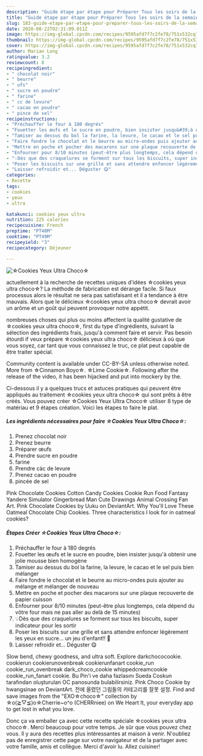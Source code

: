 ```yaml
---
description: "Guide étape par étape pour Préparer Tous les soirs de la semaine ☆Cookies Yeux Ultra Choco☆"
title: "Guide étape par étape pour Préparer Tous les soirs de la semaine ☆Cookies Yeux Ultra Choco☆"
slug: 183-guide-etape-par-etape-pour-preparer-tous-les-soirs-de-la-semaine-cookies-yeux-ultra-choco
date: 2020-08-22T02:31:09.011Z
image: https://img-global.cpcdn.com/recipes/9595afd7f7c2fe78/751x532cq70/☆cookies-yeux-ultra-choco☆-photo-principale-de-la-recette.jpg
thumbnail: https://img-global.cpcdn.com/recipes/9595afd7f7c2fe78/751x532cq70/☆cookies-yeux-ultra-choco☆-photo-principale-de-la-recette.jpg
cover: https://img-global.cpcdn.com/recipes/9595afd7f7c2fe78/751x532cq70/☆cookies-yeux-ultra-choco☆-photo-principale-de-la-recette.jpg
author: Marian Long
ratingvalue: 3.2
reviewcount: 8
recipeingredient:
- " chocolat noir"
- " beurre"
- " ufs"
- " sucre en poudre"
- " farine"
- " cc de levure"
- " cacao en poudre"
- " pince de sel"
recipeinstructions:
- "Préchauffer le four à 180 degrés"
- "Fouetter les œufs et le sucre en poudre, bien insister jusqu&#39;à obtenir une jolie mousse bien homogène"
- "Tamiser au dessus du bol la farine, la levure, le cacao et le sel puis bien mélanger"
- "Faire fondre le chocolat et le beurre au micro-ondes puis ajouter au mélange et mélanger de nouveau"
- "Mettre en poche et pocher des macarons sur une plaque recouverte de papier cuisson"
- "Enfourner pour 8/10 minutes (peut-être plus longtemps, cela dépend du vôtre four mais ne pas aller au delà de 15 minutes)"
- "💡Dès que des craquelures se forment sur tous les biscuits, super indicateur pour les sortir"
- "Poser les biscuits sur une grille et sans attendre enfoncer légèrement les yeux en sucre... un jeu d&#39;enfant!! 🎃"
- "Laisser refroidir et... Déguster 😋"
categories:
- Recette
tags:
- cookies
- yeux
- ultra

katakunci: cookies yeux ultra 
nutrition: 225 calories
recipecuisine: French
preptime: "PT40M"
cooktime: "PT49M"
recipeyield: "3"
recipecategory: Déjeuner

---
```



![☆Cookies Yeux Ultra Choco☆](https://img-global.cpcdn.com/recipes/9595afd7f7c2fe78/751x532cq70/☆cookies-yeux-ultra-choco☆-photo-principale-de-la-recette.jpg)

actuellement à la recherche de recettes uniques d'idées ☆cookies yeux ultra choco☆? La méthode de fabrication est dérange facile. Si faux processus alors le résultat ne sera pas satisfaisant et il a tendance à être mauvais. Alors que le délicieux ☆cookies yeux ultra choco☆ devrait avoir un arôme et un goût qui peuvent provoquer notre appétit.

nombreuses choses qui plus ou moins affectent la qualité gustative de ☆cookies yeux ultra choco☆, first du type d'ingrédients, suivant la sélection des ingrédients frais, jusqu'à comment faire et servir. Pas besoin étourdi if veux prépare ☆cookies yeux ultra choco☆ délicieux à où que vous soyez, car tant que vous connaissez le truc, ce plat peut capable de être traiter spécial.

Community content is available under CC-BY-SA unless otherwise noted. More from ☆Cinnamon Boyo☆. ☆Lime Cookie☆. Following after the release of the video, it has been hijacked and put into mockery by the.


Ci-dessous il y a quelques trucs et astuces pratiques qui peuvent être appliqués au traitement ☆cookies yeux ultra choco☆ qui sont prêts à être créés. Vous pouvez créer ☆Cookies Yeux Ultra Choco☆ utiliser 8 type de matériau et 9 étapes création. Voici les étapes to faire le plat.

<!--inarticleads1-->

##### Les ingrédients nécessaires pour faire ☆Cookies Yeux Ultra Choco☆:

1. Prenez  chocolat noir
1. Prenez  beurre
1. Préparer  œufs
1. Prendre  sucre en poudre
1.   farine
1. Prendre  càc de levure
1. Prenez  cacao en poudre
1.   pincée de sel


Pink Chocolate Cookies Cotton Candy Cookies Cookie Run Food Fantasy Yandere Simulator Gingerbread Man Cute Drawings Animal Crossing Fan Art. Pink Chocolate Cookies by Uuku on DeviantArt. Why You&#39;ll Love These Oatmeal Chocolate Chip Cookies. Three characteristics I look for in oatmeal cookies? 

<!--inarticleads2-->

##### Étapes Créer ☆Cookies Yeux Ultra Choco☆:

1. Préchauffer le four à 180 degrés
1. Fouetter les œufs et le sucre en poudre, bien insister jusqu&#39;à obtenir une jolie mousse bien homogène
1. Tamiser au dessus du bol la farine, la levure, le cacao et le sel puis bien mélanger
1. Faire fondre le chocolat et le beurre au micro-ondes puis ajouter au mélange et mélanger de nouveau
1. Mettre en poche et pocher des macarons sur une plaque recouverte de papier cuisson
1. Enfourner pour 8/10 minutes (peut-être plus longtemps, cela dépend du vôtre four mais ne pas aller au delà de 15 minutes)
1. 💡Dès que des craquelures se forment sur tous les biscuits, super indicateur pour les sortir
1. Poser les biscuits sur une grille et sans attendre enfoncer légèrement les yeux en sucre... un jeu d&#39;enfant!! 🎃
1. Laisser refroidir et... Déguster 😋


Slow bend, chewy goodness, and ultra soft. Explore darkchococookie. cookierun cookierunovenbreak cookierunfanart cookie_run cookie_run_ovenbreak dark_choco_cookie whippedcreamcookie cookie_run_fanart cookie. Bu Pin&#39;i ve daha fazlasını Sueda Coskun tarafından oluşturulan OC panosunda bulabilirsiniz. Pink Choco Cookie by hwangsinae on DeviantArt. 전에 올렸던 그림들의 카테고리를 잘못 설정. Find and save images from the &#34;EXO☆choco☆&#34; collection by ☆o(≧▽≦)o☆Cherrie~o^o (CHERRniee) on We Heart It, your everyday app to get lost in what you love. 


Donc ça va emballer ça avec cette recette spéciale ☆cookies yeux ultra choco☆. Merci beaucoup pour votre temps. Je sûr que vous pouvez chez vous. Il y aura des recettes plus  intéressantes at maison à venir. N'oubliez pas de enregistrer cette page sur votre navigateur et de la partager avec votre famille, amis et collègue. Merci d'avoir lu. Allez cuisiner!
